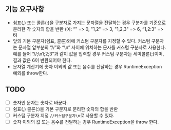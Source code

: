 ## 기능 요구사항
- 쉼표(,) 또는 콜론(:)을 구분자로 가지는 문자열을 전달하는 경우 구분자를 기준으로 분리한 각 숫자의 합을 반환 (예: “” => 0, "1,2" => 3, "1,2,3" => 6, “1,2:3” => 6)
- 앞의 기본 구분자(쉼표, 콜론)외에 커스텀 구분자를 지정할 수 있다. 커스텀 구분자는 문자열 앞부분의 “//”와 “\n” 사이에 위치하는 문자를 커스텀 구분자로 사용한다. 예를 들어 “//;\n1;2;3”과 같이 값을 입력할 경우 커스텀 구분자는 세미콜론(;)이며, 결과 값은 6이 반환되어야 한다.
- 문자열 계산기에 숫자 이외의 값 또는 음수를 전달하는 경우 RuntimeException 예외를 throw한다.


## TODO
- [ ] 숫자인 문자는 숫자로 바꾼다.
- [ ] 쉼표(,) 콜론(:)을 기본 구분자로 분리한 숫자의 합을 반환
- [ ] 커스텀 구분자 지정 `//커스텀구분자\n`로 사용할 수 있다.
- [ ] 숫자 이외의 값 또는 음수를 전달하는 경우 RuntimeException을 throw 한다.
